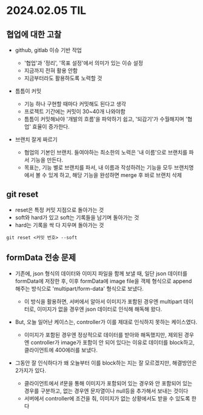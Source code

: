 # 2024.02.05 TIL

## 협업에 대한 고찰
- github, gitlab 이슈 기반 작업
    - '협업'과 '정리', '목표 설정'에서 의미가 있는 이슈 설정
    - 지금까지 전혀 활용 안함
    - 지금부터라도 활용하도록 노력할 것

- 틈틈이 커밋
    - 기능 하나 구현할 때마다 커밋해도 된다고 생각
    - 프로젝트 기간에는 커밋이 30~40개 나와야함
    - 틈틈이 커밋해놔야 '개발의 흐름'을 파악하기 쉽고, '되감기'가 수월해지며 '협업' 효율이 증가한다.

- 브랜치 잘게 짜르기
    - 협업의 기본인 브랜치. 들여야하는 최소한의 노력은 '내 이름'으로 브랜치를 파서 기능을 만든다.
    - 목표는, 기능 별로 브랜치를 파서, 내 이름과 작성하려는 기능을 모두 브랜치명에서 볼 수 있게 하고, 해당 기능을 완성하면 merge 후 바로 브랜치 삭제

## git reset
- reset은 특정 커밋 지점으로 돌아가는 것
- soft와 hard가 있고 soft는 기록들을 남기며 돌아가는 것
- hard는 기록을 싹 다 지우며 돌아가는 것

```
git reset <커밋 번호> --soft
```


## formData 전송 문제
- 기존에, json 형식의 데이터와 이미지 파일을 함께 보낼 때, 일단 json 데이터를 formData에 저장한 후, 이후 formData에 image file을 객체 형식으로 append 해주는 방식으로 'multipart/form-data' 형식으로 보냈다.
    - 이 방식을 활용하면, 서버에서 알아서 이미지가 포함된 경우엔 multipart 데이터로, 이미지가 없을 경우엔 json 데이터로 인식해 해독해 왔다.

- But, 오늘 일어난 케이스는, controller가 이를 제대로 인식하지 못하는 케이스였다.
    - 이미지가 포함된 경우엔 정상적으로 데이터를 받아와 해독했지만, 제외된 경우엔 controller가 image가 포함이 안 되어 있다는 이유로 데이터를 block하고, 클라이언트에 400에러를 보냈다.

- 그동안 잘 인식하다가 왜 오늘부터 이를 block하는 지는 잘 모르겠지만, 해결방안은 2가지가 있다.
    - 클라이언트에서 if문을 통해 이미지가 포함되어 있는 경우와 안 포함되어 있는 경우를 구분하고, 없는 경우엔 문자열이나 null등을 추가해서 보내는 것이다
    - 서버에서 controller에 조건을 줘, 이미지가 없는 상황에서도 받을 수 있도록 한다